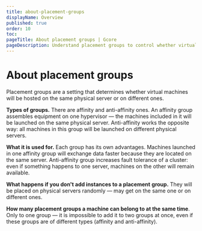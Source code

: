 ```yaml
---
title: about-placement-groups
displayName: Overview
published: true
order: 10
toc:
pageTitle: About placement groups | Gcore
pageDescription: Understand placement groups to control whether virtual machines share a physical server or they are deployed on different ones.
---
```

# About placement groups
Placement groups are a setting that determines whether virtual machines will be hosted on the same physical server or on different ones.

**Types of groups.** There are affinity and anti-affinity ones. An affinity group assembles equipment on one hypervisor — the machines included in it will be launched on the same physical server. Anti-affinity works the opposite way: all machines in this group will be launched on different physical servers.

**What it is used for.** Each group has its own advantages. Machines launched in one affinity group will exchange data faster because they are located on the same server. Anti-affinity group increases fault tolerance of a cluster: even if something happens to one server, machines on the other will remain available.

**What happens if you don't add instances to a placement** **group.** They will be placed on physical servers randomly — may get on the same one or on different ones.

**How many placement groups a machine can belong to at the same time**. Only to one group — it is impossible to add it to two groups at once, even if these groups are of different types (affinity and anti-affinity).